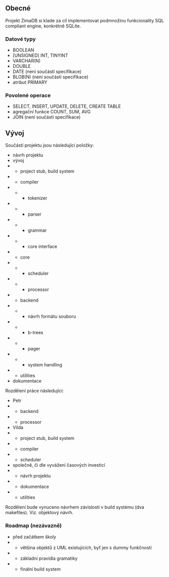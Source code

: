 
## Obecné
Projekt ZimaDB si klade za cíl implementovat podmnožinu funkcionality SQL compliant engine, konkrétně SQLite.

### Datové typy
- BOOLEAN
- [UNSIGNED] INT, TINYINT
- VARCHAR(N)
- DOUBLE
- DATE (není součástí specifikace)
- BLOB(N) (není součástí specifikace)
- atribut PRIMARY

### Povolené operace
- SELECT, INSERT, UPDATE, DELETE, CREATE TABLE
- agregační funkce COUNT, SUM, AVG
- JOIN (není součástí specifikace)

## Vývoj
Součástí projektu jsou následující položky:

- návrh projektu
- vývoj 
- - project stub, build system
- - compiler
- - - tokenizer
- - - parser
- - - grammar
- - - core interface
- - core
- - - scheduler
- - - processor 
- - backend
- - - návrh formátu souboru
- - - b-trees
- - - pager
- - - system handling
- - utilities
- dokumentace

Rozdělení práce následující:
- Petr
- - backend
- - processor
- Vilda
- - project stub, build system
- - compiler
- - scheduler
- společně, či dle vyvážení časových investicí
- - návrh projektu 
- - dokumentace
- - utilities

Rozdělení bude vynuceno návrhem závislostí v build systému (dva makefiles). Viz. objektový návrh.

### Roadmap (nezávazně)
- před začátkem školy
- - většina objektů z UML existujících, byť jen s dummy funkčností
- - základní pravidla gramatiky
- - finální build system
